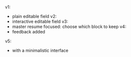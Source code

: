 v1:
- plain editable field
v2:
- interactive editable field
v3:
- master resume focused: choose which block to keep
v4:
- feedback added

v5:
- with a minimalistic interface 